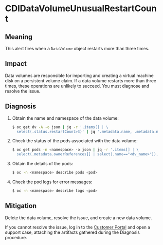 # CDIDataVolumeUnusualRestartCount
<!-- Edited by apinnick, Nov 2022-->

## Meaning

This alert fires when a `DataVolume` object restarts more than three
times.

## Impact

Data volumes are responsible for importing and creating a virtual
machine disk on a persistent volume claim. If a data volume restarts
more than three times, these operations are unlikely to succeed. You
must diagnose and resolve the issue.

## Diagnosis

1. Obtain the name and namespace of the data volume:

   ```bash
   $ oc get dv -A -o json | jq -r '.items[] | \
     select(.status.restartCount>3)' | jq '.metadata.name, .metadata.namespace'
   ```

2. Check the status of the pods associated with the data volume:

   ```bash
   $ oc get pods -n <namespace> -o json | jq -r '.items[] | \
     select(.metadata.ownerReferences[] | select(.name=="<dv_name>")).metadata.name'
   ```

3. Obtain the details of the pods:

   ```bash
   $ oc -n <namespace> describe pods <pod>
   ```

4. Check the pod logs for error messages:

   ```bash
   $ oc -n <namespace> describe logs <pod>
   ```

## Mitigation

Delete the data volume, resolve the issue, and create a new data volume.

If you cannot resolve the issue, log in to the [Customer
Portal](https://access.redhat.com) and open a support case,
attaching the artifacts gathered during the Diagnosis procedure.
